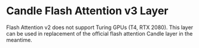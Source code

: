 # Candle Flash Attention v3 Layer

Flash Attention v2 does not support Turing GPUs (T4, RTX 2080). This layer can be used in replacement of the official
flash attention Candle layer in the meantime.
